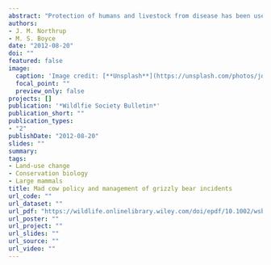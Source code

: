 ```yaml
---
abstract: "Protection of humans and livestock from disease has been used to justify many aggressive and costly wildlife control programs. Recent regulatory changes on livestock carcass disposal aimed at controlling the spread of bovine spongiform encephalopathy in Canada have led to substantial increases in exposed livestock carcass dumps. Such “boneyards” are known to attract grizzly bears (Ursus arctos), which leads to human–bear conflict. We compiled data on human–grizzly bear interactions in an agricultural landscape in southwestern Alberta over a 12‐year time period (1999–2010) overlapping regulatory changes. Boneyards increased markedly after regulations were enacted and grizzly bear incidents increased correspondingly, particularly those related to dead livestock. The high rate of conflict results in frequent management captures, relocations, and translocations that create a likely population sink. Although work is underway to reduce human–bear interactions, revisions are needed to recent regulatory changes, such that they take wildlife into account. When combined with programs aimed at ensuring proper storage of attractants, we believe that such policy reforms will make it possible for humans to coexist with grizzly bears in southwestern Alberta. © 2012 The Wildlife Society."
authors:
- J. M. Northrup
- M. S. Boyce
date: "2012-08-20"
doi: ""
featured: false
image:
  caption: 'Image credit: [**Unsplash**](https://unsplash.com/photos/jdD8gXaTZsc)'
  focal_point: ""
  preview_only: false
projects: []
publication: '*Wildlfie Society Bulletin*'
publication_short: ""
publication_types:
- "2"
publishDate: "2012-08-20"
slides: ""
summary: 
tags:
- Land-use change
- Conservation biology
- Large mammals
title: Mad cow policy and management of grizzly bear incidents
url_code: ""
url_dataset: ""
url_pdf: "https://wildlife.onlinelibrary.wiley.com/doi/epdf/10.1002/wsb.167"
url_poster: ""
url_project: ""
url_slides: ""
url_source: ""
url_video: ""
---
```



